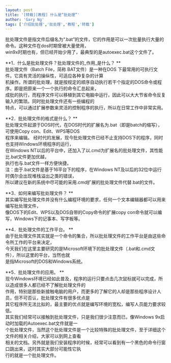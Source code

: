 ```yaml
---
layout: post
title: '[转载][教程] 什么是“批处理”'
author: 'Gary Ng'
tags: ['介绍批处理','批处理','教程','转载']
---
```


  


批处理文件是指文件后缀名为“.bat”的文件，它的作用是可以一次批量执行大量的命令。这种文件在dos时期曾被大量使用，  
win9x时期也有，但已经开始少用了，最典型的是autoexec.bat这个文件了。   
  
  
  
**1．什么是批处理文件？批处理文件的_作用_是什么？ **  
批处理文件（Batch File，简称 BAT文件）是一种在DOS 下最常用的可执行文件。它具有灵活的操纵性，可适应各种复杂的计算  
机操作。所谓的批处理，就是按规定的顺序自动执行若干个指定的DOS命令或程序。即是把原来一个一个执行的命令汇总起来，  
成批的执行，而程序文件可以移植到其它电脑中运行，因此可以大大节省命令反复输入的繁琐。同时批处理文件还有一些编程的  
特点，可以通过扩展参数来灵活的控制程序的执行，所以在日常工作中非常实用。   
  
**2．批处理文件的格式是什么？ **  
批处理文件起源于DOS时代，在DOS时代的扩展名为.bat（即是batch的缩写），可使用Copy con、Edit、WPS等DOS  
程序来编辑。 经时代的发展，现今批处理文件已经不止支持DOS下的程序，同时也支持Windows环境程序的运行，  
在Windows NT以后的平台中，还加入了以.cmd为扩展名的批处理文件，其性能比.bat文件更加优越，  
执行也与.bat文件一样方便快捷。   
注：由于.bat文件是基于16平台下的程序，在Windows NT及以后的32位中运行时偶尔会出现堆栈溢出之类的错误，  
所以建议在新的系统中尽可能的采用.cmd扩展的批处理文件代替.bat的文件。   
  
**3．如何来编写批处理文件？ **  
其实编写批处理文件并没有什么编程环境的要求，任何一个文本编辑器都可以用来编写批处理文件，  
像DOS下的Edit、WPS以及DOS自带的Copy命令的扩展copy con命令就可以编写，Windows下的记事本、写字板等。   
  
**4．批处理文件的工作平台。 **  
由于批处理文件其实就是一个命令的集合，所以批处理文件的工作平台是由这些命令所工作的平台来决定，  
今天我们在这里主要研究的是Microsoft环境下的批处理文件（.bat和.cmd文件），所以这里的平台，当然也就  
是指Microsoft的DOS和Windows系统。   
  
**5．批处理文件的应用。 **  
现今Windows环境已经如此普及，程序的运行只要点击几次鼠标就可以完成，所以造成很多人都已经不了解批处理文件的  
作用，特别是那些新接触电脑的用户，而更多的了解它的人却是那些程序设计人员，但不可否认，批处理文件有很多优点是  
其它程序所无法比拟的，最主要的优点就是编写环境的宽松，编写人员能力要求较低。   
其实我们经常可以接触到批处理文件，只是我们很少注意而已，像Windows 9x启动时加载的Autoexec.bat文件就是一  
个批处理文件，当然这个批处理文件是一个比较特殊的批处理文件，至于详细这个文件的相关介绍，大家可以到网上查看  
相关的文档。另外就是我们安装程序的时候，经常可以看到有一个黑色的命令行窗口跳出来，这时其实大部分可能性它执  
行的就是一个批处理文件。
